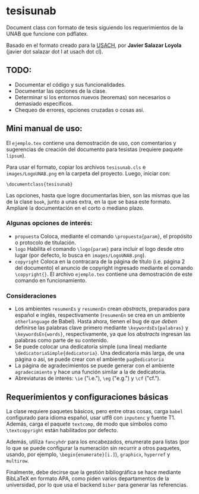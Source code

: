 # tesisunab

Document class con formato de tesis siguiendo los requerimientos de la UNAB que funcione con pdflatex. 

Basado en el formato creado para la [USACH](https://github.com/jsalazarloyola/tesisusach/tree/master), por **Javier Salazar Loyola** (javier dot salazar dot l at usach dot cl).

## TODO:
* Documentar el código y sus funcionalidades.
* Documentar las opciones de la clase.
* Determinar si los entornos nuevos (teoremas) son necesarios o demasiado específicos.
* Chequeo de errores, opciones cruzadas o cosas así.

## Mini manual de uso:

El `ejemplo.tex` contiene una demostración de uso, con comentarios y sugerencias de creación del documento para tesistas (requiere paquete `lipsum`).

Para usar el formato, copiar los archivos `tesisunab.cls` e `images/LogoUNAB.png` en la carpeta del proyecto. Luego, iniciar con:

```\documentclass{tesisunab}```

Las opciones, hasta que logre documentarlas bien, son las mismas que las de la clase `book`, junto a unas extra, en la que se basa este formato. Ampliaré la documentación en el corto o mediano plazo.

### Algunas opciones de interés:

* `propuesta` Coloca, mediante el comando `\propuesta{param}`, el propósito o protocolo de titulación.
* `logo` Habilita el comando `\logo{param}` para incluir el logo desde otro lugar (por defecto, lo busca en `images/LogoUNAB.png`).
* `copyright` Coloca en la contracara de la página de título (i.e. página 2 del documento) el anuncio de copyright ingresado mediante el comando `\copyright{}`. El archivo `ejemplo.tex` contiene una demostración de este comando en funcionamiento.

### Consideraciones

* Los ambientes `resumenEs` y `resumenEn` crean *abstracts*, preparados para español e inglés, respectivamente (`resumenEn` se crea en un ambiente `otherlanguage` de Babel). Hasta ahora, tienen el bug de que *deben* definirse las palabras clave primero mediante `\keywordsEs{palabras}` y `\keywordsEn{words}`, respectivamente, ya que los *abstracts* ingresan las palabras como parte de su contenido.
* Se puede colocar una dedicatoria simple (una línea) mediante `\dedicatoriaSimple{dedicatoria}`. Una dedicatoria más larga, de una página o así, se puede crear con el ambiente `pagDedicatoria`
* La página de agradecimientos se puede generar con el ambiente `agradecimiento` y hace una función similar a la de dedicatoria.
* Abreviaturas de interés: `\ie` ("i.e."), `\eg` ("e.g.") y `\cf` ("cf.").

## Requerimientos y configuraciones básicas

La clase requiere paquetes básicos, pero entre otras cosas, carga `babel` configurado para idioma español, usar utf8 con `inputenc` y fuente T1. Además, carga el paquete `textcomp`, de modo que símbolos como `\textcopyright` están habilitados por defecto.

Además, utiliza `fancyhdr` para los encabezados, enumerate para listas (por lo que se puede configurar la numeración sin recurrir a otros paquetes, usando, por ejemplo, `\begin{enumerate}[i.]`), `graphicx`, `hyperref` y `multirow`.

Finalmente, debe decirse que la gestión bibliográfica se hace mediante BibLaTeX en formato APA, como piden varios departamentos de la universidad, por lo que usa el backend `biber` para generar las referencias.
